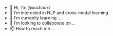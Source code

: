 - 👋 Hi, I’m @xuchaoxi
- 👀 I’m interested in NLP and cross-modal learning
- 🌱 I’m currently learning ...
- 💞️ I’m looking to collaborate on ...
- 📫 How to reach me ...

<!---
xuchaoxi/xuchaoxi is a ✨ special ✨ repository because its `README.md` (this file) appears on your GitHub profile.
You can click the Preview link to take a look at your changes.
--->

